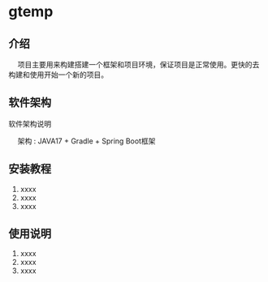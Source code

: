 # gtemp

## 介绍
&emsp; 项目主要用来构建搭建一个框架和项目环境，保证项目是正常使用。更快的去构建和使用开始一个新的项目。

## 软件架构
软件架构说明

&emsp; 架构 : JAVA17 + Gradle + Spring Boot框架

## 安装教程

1.  xxxx
2.  xxxx
3.  xxxx

## 使用说明

1.  xxxx
2.  xxxx
3.  xxxx

